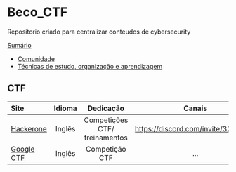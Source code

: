 # Beco_CTF
Repositorio criado para centralizar conteudos de cybersecurity



 [Sumário]()
- [Comunidade]()
- [Técnicas de estudo, organização e aprendizagem]()

## CTF

 

Site| Idioma | Dedicação | Canais 
:-- | :--: | :--: | :--: 
[Hackerone](https://www.hackerone.com/hackers/hacker101) | Inglês | Competições CTF/ treinamentos  | https://discord.com/invite/32ZNZVN
[Google CTF](https://capturetheflag.withgoogle.com/) | Inglês | Competição CTF | ...
